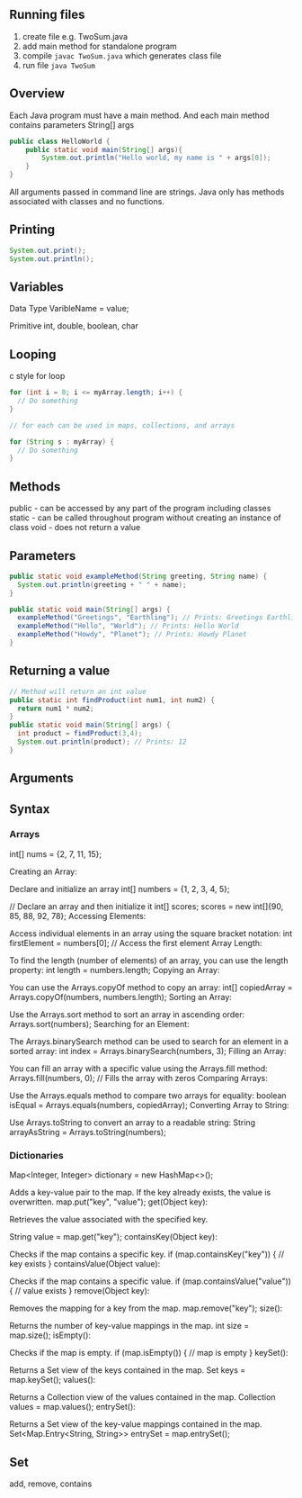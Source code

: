 ## Running files

<!-- Steps for compiling and running program -->

1. create file e.g. TwoSum.java
2. add main method for standalone program
2. compile `javac TwoSum.java` which generates class file
3. run file `java TwoSum`

## Overview

Each Java program must have a main method. And each main method contains
parameters String[] args

```java
public class HelloWorld {
    public static void main(String[] args){
        System.out.println("Hello world, my name is " + args[0]);
    }
}
```
All arguments passed in command line are strings. 
Java only has methods associated with classes and no functions. 

## Printing

```java
System.out.print();
System.out.println();


```

## Variables
 
Data Type VaribleName = value;

Primitive 
int, double, boolean, char


## Looping

c style for loop 

```java
for (int i = 0; i <= myArray.length; i++) {
  // Do something
}

// for each can be used in maps, collections, and arrays

for (String s : myArray) {
  // Do something
}


```

## Methods

public - can be accessed by any part of the program including classes
static - can be called throughout program without creating an instance of class
void - does not return a value


## Parameters

```java
public static void exampleMethod(String greeting, String name) {
  System.out.println(greeting + " " + name);
}

public static void main(String[] args) {
  exampleMethod("Greetings", "Earthling"); // Prints: Greetings Earthling
  exampleMethod("Hello", "World"); // Prints: Hello World
  exampleMethod("Howdy", "Planet"); // Prints: Howdy Planet
}

```

## Returning a value

```java
// Method will return an int value
public static int findProduct(int num1, int num2) {
  return num1 * num2;
}
public static void main(String[] args) {
  int product = findProduct(3,4);
  System.out.println(product); // Prints: 12
}
```

## Arguments


## Syntax

### Arrays 

int[] nums = {2, 7, 11, 15};

Creating an Array:

Declare and initialize an array
int[] numbers = {1, 2, 3, 4, 5};

// Declare an array and then initialize it
int[] scores;
scores = new int[]{90, 85, 88, 92, 78};
Accessing Elements:

Access individual elements in an array using the square bracket notation:
int firstElement = numbers[0]; // Access the first element
Array Length:

To find the length (number of elements) of an array, you can use the length property:
int length = numbers.length;
Copying an Array:

You can use the Arrays.copyOf method to copy an array:
int[] copiedArray = Arrays.copyOf(numbers, numbers.length);
Sorting an Array:

Use the Arrays.sort method to sort an array in ascending order:
Arrays.sort(numbers);
Searching for an Element:

The Arrays.binarySearch method can be used to search for an element in a sorted array:
int index = Arrays.binarySearch(numbers, 3);
Filling an Array:

You can fill an array with a specific value using the Arrays.fill method:
Arrays.fill(numbers, 0); // Fills the array with zeros
Comparing Arrays:

Use the Arrays.equals method to compare two arrays for equality:
boolean isEqual = Arrays.equals(numbers, copiedArray);
Converting Array to String:

Use Arrays.toString to convert an array to a readable string:
String arrayAsString = Arrays.toString(numbers);

### Dictionaries 

Map<Integer, Integer> dictionary = new HashMap<>();

Adds a key-value pair to the map. If the key already exists, the value is overwritten.
map.put("key", "value");
get(Object key):

Retrieves the value associated with the specified key.

String value = map.get("key");
containsKey(Object key):

Checks if the map contains a specific key.
if (map.containsKey("key")) {
    // key exists
}
containsValue(Object value):

Checks if the map contains a specific value.
if (map.containsValue("value")) {
    // value exists
}
remove(Object key):

Removes the mapping for a key from the map.
map.remove("key");
size():

Returns the number of key-value mappings in the map.
int size = map.size();
isEmpty():

Checks if the map is empty.
if (map.isEmpty()) {
    // map is empty
}
keySet():

Returns a Set view of the keys contained in the map.
Set<String> keys = map.keySet();
values():

Returns a Collection view of the values contained in the map.
Collection<String> values = map.values();
entrySet():

Returns a Set view of the key-value mappings contained in the map.
Set<Map.Entry<String, String>> entrySet = map.entrySet();

## Set 

add, remove, contains